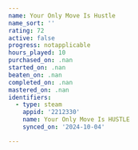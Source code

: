 ```yaml
---
name: Your Only Move Is Hustle
name_sort: ''
rating: 72
active: false
progress: notapplicable
hours_played: 10
purchased_on: .nan
started_on: .nan
beaten_on: .nan
completed_on: .nan
mastered_on: .nan
identifiers:
  - type: steam
    appid: '2212330'
    name: Your Only Move Is HUSTLE
    synced_on: '2024-10-04'

---
```

